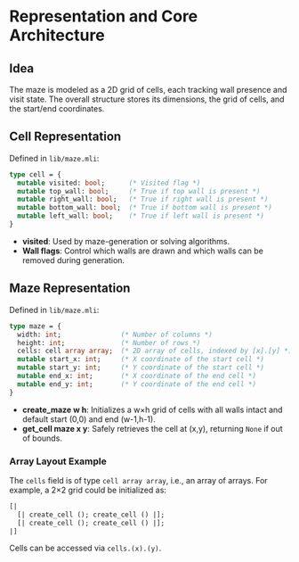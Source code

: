 # Representation and Core Architecture


## Idea

The maze is modeled as a 2D grid of cells, each tracking wall presence and visit state. The overall structure stores its dimensions, the grid of cells, and the start/end coordinates.

## Cell Representation

Defined in `lib/maze.mli`:

```ocaml
type cell = {
  mutable visited: bool;      (* Visited flag *)
  mutable top_wall: bool;     (* True if top wall is present *)
  mutable right_wall: bool;   (* True if right wall is present *)
  mutable bottom_wall: bool;  (* True if bottom wall is present *)
  mutable left_wall: bool;    (* True if left wall is present *)
}
```

- **visited**: Used by maze-generation or solving algorithms.
- **Wall flags**: Control which walls are drawn and which walls can be removed during generation.

## Maze Representation

Defined in `lib/maze.mli`:

```ocaml
type maze = {
  width: int;               (* Number of columns *)
  height: int;              (* Number of rows *)
  cells: cell array array;  (* 2D array of cells, indexed by [x].[y] *)
  mutable start_x: int;     (* X coordinate of the start cell *)
  mutable start_y: int;     (* Y coordinate of the start cell *)
  mutable end_x: int;       (* X coordinate of the end cell *)
  mutable end_y: int;       (* Y coordinate of the end cell *)
}
```

- **create_maze w h**: Initializes a w×h grid of cells with all walls intact and default start (0,0) and end (w-1,h-1).
- **get_cell maze x y**: Safely retrieves the cell at (x,y), returning `None` if out of bounds.

### Array Layout Example

The `cells` field is of type `cell array array`, i.e., an array of arrays. For example, a 2×2 grid could be initialized as:

```ocaml
[|
  [| create_cell (); create_cell () |];
  [| create_cell (); create_cell () |];
|]
```

Cells can be accessed via `cells.(x).(y)`.

